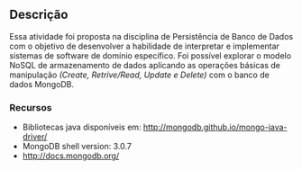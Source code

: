 ## Descrição
Essa atividade foi proposta na disciplina de Persistência de Banco de Dados 
com o objetivo de desenvolver a habilidade de interpretar e implementar sistemas de software de domínio específico.
Foi possível explorar o modelo NoSQL de armazenamento de dados aplicando as operações
básicas de manipulação <em>(Create, Retrive/Read, Update e Delete)</em> com o banco de dados MongoDB.

### Recursos
- Bibliotecas java disponíveis em: http://mongodb.github.io/mongo-java-driver/
- MongoDB shell version: 3.0.7
- http://docs.mongodb.org/
